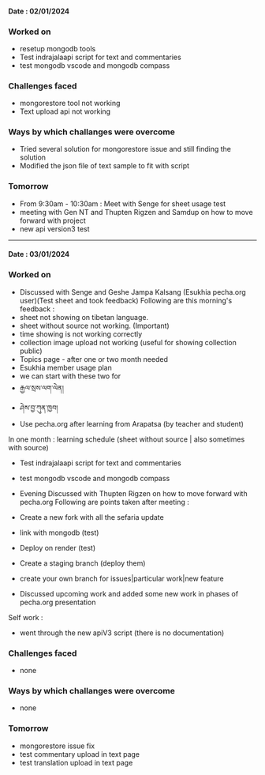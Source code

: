 #### Date : 02/01/2024

### Worked on 
- resetup mongodb tools
- Test indrajalaapi script for text and commentaries
- test mongodb vscode and mongodb compass

### Challenges faced
- mongorestore tool not working 
- Text upload api not working 

### Ways by which challanges were overcome
- Tried several solution for mongorestore issue and still finding the solution
- Modified the json file of text sample to fit with script 

### Tomorrow
- From 9:30am - 10:30am : Meet with Senge for sheet usage test
- meeting with Gen NT and Thupten Rigzen and Samdup on how to move forward with project
- new api version3 test


---

#### Date : 03/01/2024

### Worked on 
- Discussed with Senge and Geshe Jampa Kalsang (Esukhia pecha.org user)(Test sheet and took feedback)
Following are this morning's feedback :
- sheet not showing on tibetan language.
- sheet without source not working. (Important)
- time showing is not working correctly
- collection image upload not working (useful for showing collection public)
- Topics page - after one or two month needed
- Esukhia member usage plan
- we can start with these two for 
- རྒྱལ་སྲས་ལག་ལེན།
- ཤེས་བྱ་ཀུན་ཁྱབ།
- Use pecha.org after learning from Arapatsa (by teacher and student)

In one month : learning schedule (sheet without source | also sometimes with source)
- Test indrajalaapi script for text and commentaries
- test mongodb vscode and mongodb compass

- Evening Discussed with Thupten Rigzen on how to move forward with pecha.org
Following are points taken after meeting :

- Create a new fork with all the sefaria update 
- link with mongodb (test)
- Deploy on render  (test)
- Create a staging branch  (deploy them)
- create your own branch for issues|particular work|new feature

- Discussed upcoming work and added some new work in phases of pecha.org presentation

Self work :
- went through the new apiV3 script (there is no documentation)

### Challenges faced
- none

### Ways by which challanges were overcome
- none

### Tomorrow
- mongorestore issue fix
- test commentary upload in text page
- test translation upload in text page